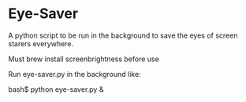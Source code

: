 # Eye-Saver
A python script to be run in the background to save the eyes of screen starers everywhere.

Must brew install screenbrightness before use

Run eye-saver.py in the background like:

bash$ python eye-saver.py &